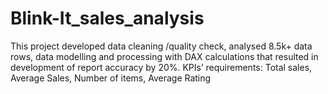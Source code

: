 # Blink-It_sales_analysis
This project developed data cleaning /quality check, analysed 8.5k+ data rows, data modelling and processing with DAX calculations that resulted in development of report accuracy by 20%. KPIs’ requirements: Total sales, Average Sales, Number of items, Average Rating
